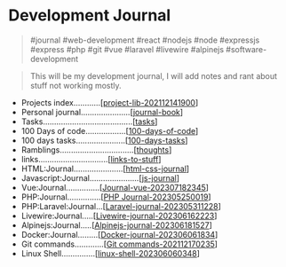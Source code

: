 # Development Journal

> #journal #web-development #react #nodejs #node #expressjs #express #php #git #vue #laravel #livewire #alpinejs #software-development

> This will be my development journal, I will add notes 
and rant about stuff not working mostly.


- Projects index............[[project-lib-202112141900]]
- Personal journal......................[[journal-book]]  
- Tasks........................................[[tasks]]  
- 100 Days of code..................[[100-days-of-code]]  
- 100 days tasks......................[[100-days-tasks]]  
- Ramblings.................................[[thoughts]]  
- links...............................[[links-to-stuff]]  
- HTML:Journal......................[[html-css-journal]]
- Javascript:Journal......................[[js-journal]]
- Vue:Journal...............[[Journal-vue-202307182345]]
- PHP:Journal...............[[PHP Journal-202305250019]]
- PHP:Laravel:Journal...[[Laravel-journal-202305311228]]
- Livewire:Journal.....[[Livewire-journal-202306162223]]
- Alpinejs:Journal.....[[Alpinejs-journal-202306181527]]
- Docker:Journal.........[[Docker-journal-202306061834]]
- Git commands.............[[Git commands-202112170235]] 
- Linux Shell...............[[linux-shell-202306060348]]


[//begin]: # "Autogenerated link references for markdown compatibility"
[project-lib-202112141900]: projects/project-lib-202112141900 "project-lib 202112141901"
[journal-book]: ../journal/journal-book "Journal Book"
[tasks]: tasks "Tasks"
[100-days-of-code]: 100-days-of-code "100 Days of Code"
[100-days-tasks]: 100-days-tasks "100 days of code Tasks"
[thoughts]: thoughts "Thoughts and ramblings "
[links-to-stuff]: links-to-stuff "links-to-stuff"
[html-css-journal]: HTML&CSS/html-css-journal "HTML And CSS Journal"
[js-journal]: javascript/js-journal "js-journal"
[Journal-vue-202307182345]: javascript/Vue3/Journal-vue-202307182345 "Journal-vue"
[PHP Journal-202305250019]: <php/PHP Journal-202305250019> "PHP Journal"
[Laravel-journal-202305311228]: Laravel/Laravel-journal-202305311228 "Laravel-journal"
[Livewire-journal-202306162223]: Laravel/Livewire/Livewire-journal-202306162223 "Livewire-journal"
[Alpinejs-journal-202306181527]: Laravel/Alpinejs/Alpinejs-journal-202306181527 "Alpinejs-journal"
[Docker-journal-202306061834]: Docker/Docker-journal-202306061834 "Docker-journal"
[Git commands-202112170235]: <reference/Git commands-202112170235> "Git commands"
[linux-shell-202306060348]: Linux/linux-shell-202306060348 "linux-shell"
[//end]: # "Autogenerated link references"